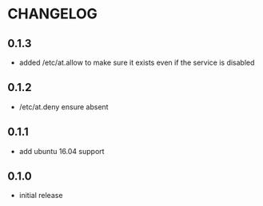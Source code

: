# CHANGELOG

## 0.1.3

* added /etc/at.allow to make sure it exists even if the service is disabled

## 0.1.2

* /etc/at.deny ensure absent

## 0.1.1

* add ubuntu 16.04 support

## 0.1.0

* initial release
